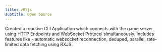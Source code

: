 ```yaml
---
title: vRYjs
subtitle: Open Source
---
```


Created a reactive CLI Application which connects with the game server using HTTP Endpoints and WebSocket Protocol simultaneously. Includes features like - automatic websocket reconnection, deduped, parallel, rate-limited data fetching using RXJS.

